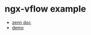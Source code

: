 # ngx-vflow example

- [zenn doc](https://zenn.dev/denwaya/articles/angular-ngx-vflow)
- [demo](https://stackblitz.com/~/github.com/denwaya34/ngx-vflow-example)
